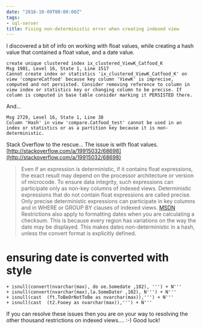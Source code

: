 ```yaml
---
date: "2016-10-09T00:00:00Z"
tags:
- sql-server
title: Fixing non-deterministic error when creating indexed view
---
```


I discovered a bit of info on working with float values, while creating a hash value that contained a float value, and a date value.

    create unique clustered index ix_clustered_ViewK_Catfood_K
    Msg 1901, Level 16, State 1, Line 1517
    Cannot create index or statistics 'ix_clustered_ViewK_Catfood_K' on view 'compareCatfood' because key column 'ViewK' is imprecise, computed and not persisted. Consider removing reference to column in view index or statistics key or changing column to be precise. If column is computed in base table consider marking it PERSISTED there.

And...

    Msg 2729, Level 16, State 1, Line 38
    Column 'Hash' in view 'compare.Catfood_test' cannot be used in an index or statistics or as a partition key because it is non-deterministic.

Stack Overflow to the rescue... The issue is with float values.
[http://stackoverflow.com/a/19915032/68698](http://stackoverflow.com/a/19915032/68698)

> Even if an expression is deterministic, if it contains float expressions, the exact result may depend on the processor architecture or version of microcode. To ensure data integrity, such expressions can participate only as non-key columns of indexed views. Deterministic expressions that do not contain float expressions are called precise. Only precise deterministic expressions can participate in key columns and in WHERE or GROUP BY clauses of indexed views. [MSDN](http://bit.ly/2btYtxp)
> Restrictions also apply to formatting dates when you are calculating a checksum. This is because every region has variations on the way the date may be displayed. This makes dates non-deterministic in a hash, unless the convert format is explicitly defined.

# ensuring date is converted with style

    + isnull(convert(nvarchar(max), do oe.Somedate ,102), ''') + N'''
    + isnull(convert(nvarchar(max),la.SomeDater ,102), N''') + N'''
    + isnull(cast  (ft.ToBeOrNotToBe as nvarchar(max)),''') + N'''
    + isnull(cast  (t2.Fooey as nvarchar(max)),''') + N'''

If you can resolve these issues then you are on your way to resolving the other thousand restrictions on indexed views.... :-)  Good luck!
